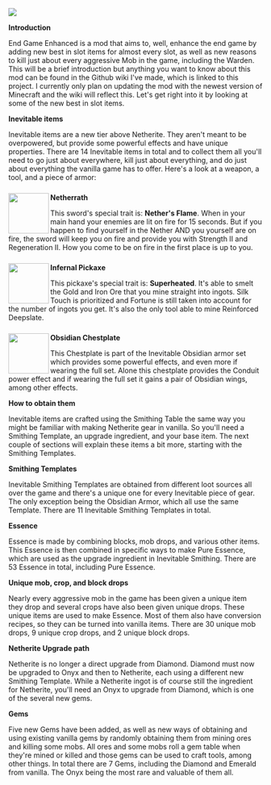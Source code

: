 [![](https://img.shields.io/curseforge/dt/973695?logo=curseforge&logoColor=%2329211d&label=Downloads%3A&labelColor=%23F16436&color=%2329211d
)]([https://minecraft.curseforge.com/projects/end-game-enhanced](https://www.curseforge.com/minecraft/mc-mods/end-game-enhanced)https://www.curseforge.com/minecraft/mc-mods/end-game-enhanced)

**Introduction**

End Game Enhanced is a mod that aims to, well, enhance the end game by adding new best in slot items for almost every slot, as well as new reasons to kill just about every aggressive Mob in the game, including the Warden. This will be a brief introduction but anything you want to know about this mod can be found in the Github wiki I've made, which is linked to this project. I currently only plan on updating the mod with the newest version of Minecraft and the wiki will reflect this. Let's get right into it by looking at some of the new best in slot items.

**Inevitable items**

Inevitable items are a new tier above Netherite. They aren't meant to be overpowered, but provide some powerful effects and have unique properties. There are 14 Inevitable items in total and to collect them all you'll need to go just about everywhere, kill just about everything, and do just about everything the vanilla game has to offer. Here's a look at a weapon, a tool, and a piece of armor:

<h3><img align="left" src="https://imgur.com/0r7emKu.gif" height="80" width="80"></h3> 

**Netherrath**

This sword's special trait is: **Nether's Flame**. When in your main hand your enemies are lit on fire for 15 seconds. But if you happen to find yourself in the Nether AND you yourself are on fire, the sword will keep you on fire and provide you with Strength II and Regeneration II. How you come to be on fire in the first place is up to you.

<h3><img align="left" src="https://imgur.com/L4nqwPF.gif" height="80" width="80"></h3>

**Infernal Pickaxe**

This pickaxe's special trait is: **Superheated**. It's able to smelt the Gold and Iron Ore that you mine straight into ingots. Silk Touch is prioritized and Fortune is still taken into account for the number of ingots you get. It's also the only tool able to mine Reinforced Deepslate.

<h3><img align="left" src="https://imgur.com/1V3smcc.png" height="80" width="80"></h3>

**Obsidian Chestplate**

This Chestplate is part of the Inevitable Obsidian armor set which provides some powerful effects, and even more if wearing the full set. Alone this chestplate provides the Conduit power effect and if wearing the full set it gains a pair of Obsidian wings, among other effects.

**How to obtain them**

Inevitable items are crafted using the Smithing Table the same way you might be familiar with making Netherite gear in vanilla. So you'll need a Smithing Template, an upgrade ingredient, and your base item. The next couple of sections will explain these items a bit more, starting with the Smithing Templates.

**Smithing Templates**

Inevitable Smithing Templates are obtained from different loot sources all over the game and there's a unique one for every Inevitable piece of gear. The only exception being the Obsidian Armor, which all use the same Template. There are 11 Inevitable Smithing Templates in total.

**Essence**

Essence is made by combining blocks, mob drops, and various other items. This Essence is then combined in specific ways to make Pure Essence, which are used as the upgrade ingredient in Inevitable Smithing. There are 53 Essence in total, including Pure Essence.

**Unique mob, crop, and block drops**

Nearly every aggressive mob in the game has been given a unique item they drop and several crops have also been given unique drops. These unique items are used to make Essence. Most of them also have conversion recipes, so they can be turned into vanilla items. There are 30 unique mob drops, 9 unique crop drops, and 2 unique block drops.

**Netherite Upgrade path**

Netherite is no longer a direct upgrade from Diamond. Diamond must now be upgraded to Onyx and then to Netherite, each using a different new Smithing Template. While a Netherite ingot is of course still the ingredient for Netherite, you'll need an Onyx to upgrade from Diamond, which is one of the several new gems.

**Gems**

Five new Gems have been added, as well as new ways of obtaining and using existing vanilla gems by randomly obtaining them from mining ores and killing some mobs. All ores and some mobs roll a gem table when they're mined or killed and those gems can be used to craft tools, among other things. In total there are 7 Gems, including the Diamond and Emerald from vanilla. The Onyx being the most rare and valuable of them all.
